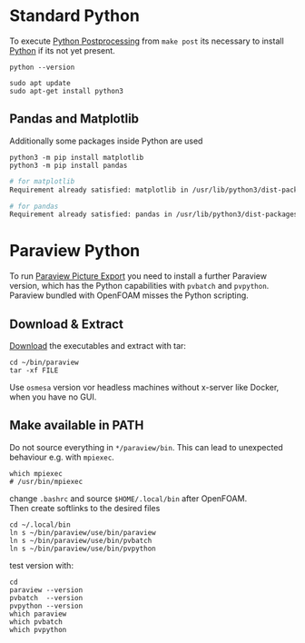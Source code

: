 
Standard Python
======================================================================

To execute [Python Postprocessing](../../scripts/python-postprocessing.py) from `make post` its necessary to install [Python](https://www.python.org) if its not yet present.  

    python --version

    sudo apt update
    sudo apt-get install python3


## Pandas and Matplotlib
Additionally some packages inside Python are used

    python3 -m pip install matplotlib
    python3 -m pip install pandas

~~~bash
# for matplotlib
Requirement already satisfied: matplotlib in /usr/lib/python3/dist-packages (3.5.1)

# for pandas
Requirement already satisfied: pandas in /usr/lib/python3/dist-packages (1.3.5)
~~~




Paraview Python
======================================================================

To run [Paraview Picture Export](../../scripts/paraview-export-all.py) you need to install a further Paraview version, which has the Python capabilities with `pvbatch` and `pvpython`. 
Paraview bundled with OpenFOAM misses the Python scripting. 



Download & Extract
------------------------------------------------------------

[Download](https://www.paraview.org/download/) the executables and extract with tar: 

    cd ~/bin/paraview
    tar -xf FILE


Use `osmesa` version vor headless machines without x-server like Docker, when you have no GUI.  



Make available in PATH
------------------------------------------------------------

Do not source everything in `*/paraview/bin`. 
This can lead to unexpected behaviour e.g. with `mpiexec`.  

    which mpiexec
    # /usr/bin/mpiexec

change `.bashrc` and source `$HOME/.local/bin` after OpenFOAM.  
Then create softlinks to the desired files

    cd ~/.local/bin
    ln s ~/bin/paraview/use/bin/paraview
    ln s ~/bin/paraview/use/bin/pvbatch
    ln s ~/bin/paraview/use/bin/pvpython


test version with: 

    cd
    paraview --version
    pvbatch  --version
    pvpython --version
    which paraview
    which pvbatch
    which pvpython
